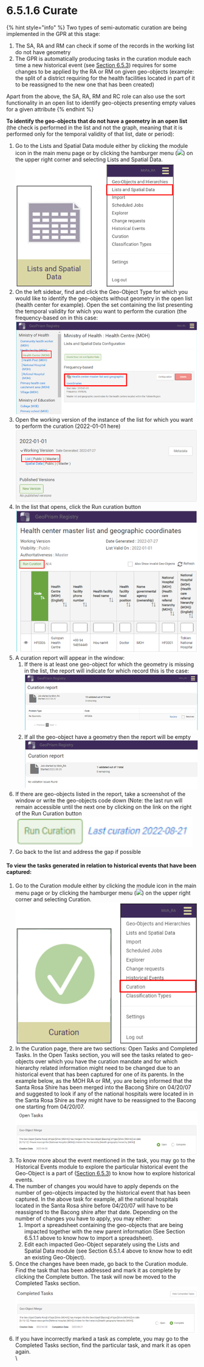 # 6.5.1.6 Curate

{% hint style="info" %}
Two types of semi-automatic curation are being implemented in the GPR at this stage:&#x20;

1. The SA, RA and RM can check if some of the records in the working list do not have geometry&#x20;
2. The GPR is automatically producing tasks in the curation module each time a new historical event (see [Section 6.5.3](../6.5.3-historical-events.md)) requires for some changes to be applied by the RA or RM on given geo-objects (example: the split of a district requiring for the health facilities located in part of it to be reassigned to the new one that has been created)

Apart from the above, the SA, RA, RM and RC role can also use the sort functionality in an open list to identify geo-objects presenting empty values for a given attribute
{% endhint %}

**To identify the geo-objects that do not have a geometry in an open list** (the check is performed in the list and not the graph, meaning that it is performed only for the temporal validity of that list, date or period):

1. Go to the Lists and Spatial Data module either by clicking the module icon in the main menu page or by clicking the hamburger menu (![](https://lh3.googleusercontent.com/4ieAODNcwrlKZ6iUiZnYlbLGZmQJiEse\_Z8mls7B1vwiKHOfldO3TWH3smxfa1IJQb\_BhxM7c6iTe--Wm0sPvlovt4jp-DaoMkTqq5MNslg-imIrXqyoa3A3Fnq-Ct\_7AAaQzW-xMCIbev1kGSUU8xN5v8iFIayG4z8c4H78mU80Ms6J\_4PBB1ghQw)) on the upper right corner and selecting Lists and Spatial Data.\
   ![](<../../../../../.gitbook/assets/image (19) (1) (1).png>)
2. On the left sidebar, find and click the Geo-Object Type for which you would like to identify the geo-objects without geometry in the open list (health center for example). Open the set containing the list presenting the temporal validity for which you want to perform the curation (the frequency-based on in this case:\
   ****![](<../../../../../.gitbook/assets/image (34).png>)****
3. Open the working version of the instance of the list for which you want to perform the curation (2022-01-01 here)\
   ![](<../../../../../.gitbook/assets/image (1) (1).png>)
4. In the list that opens, click the Run curation button\
   ![](<../../../../../.gitbook/assets/image (18) (2).png>)
5. A curation report will appear in the window:&#x20;
   1. If there is at least one geo-object for which the geometry is missing in the list, the report will indicate for which record this is the case:\
      ![](<../../../../../.gitbook/assets/image (4) (3).png>)
   2. If all the geo-object have a geometry then the report will be empty\
      ![](<../../../../../.gitbook/assets/image (16).png>)
6. If there are geo-objects listed in the report, take a screenshot of the window or write the geo-objects code down (Note: the last run will remain accessible until the next one by clicking on the link on the right of the Run Curation button\
   ![](<../../../../../.gitbook/assets/image (10).png>)
7. Go back to the list and address the gap if possible

#### To view the tasks generated in relation to historical events that have been captured:

1. Go to the Curation module either by clicking the module icon in the main menu page or by clicking the hamburger menu (![](https://lh4.googleusercontent.com/LXLYgQWXwF0Rm7eHKexpUu\_GXCMOZeSIZSyoj08-me4GjBUwtbljSg5P5twFI3HRGtbRvwD6L6cq0YyYZirbgNV45ESEyeBZPGvQDokvpyUyA88pGI5HyxeW7fvvpPz6\_vSMOeLuk62zspLP\_uedmw\_jlEURxV6ACuRE4p-fpiGrvrqD86w26a6Z9Q)) on the upper right corner and selecting Curation.\
   ![](<../../../../../.gitbook/assets/image (7) (2).png>)
2. In the Curation page, there are two sections: Open Tasks and Completed Tasks. In the Open Tasks section, you will see the tasks related to geo-objects over which you have the curation mandate and for which hierarchy related information might need to be changed due to an historical event that has been captured for one of its parents. In the example below, as the MOH RA or RM, you are being informed that the Santa Rosa Shire has been merged into the Bacong Shire on 04/20/07 and suggested to look if any of the national hospitals were located in in the Santa Rosa Shire as they might have to be reassigned to the Bacong one starting from 04/20/07.\
   ![](<../../../../../.gitbook/assets/image (54).png>)
3. To know more about the event mentioned in the task, you may go to the Historical Events module to explore the particular historical event the Geo-Object is a part of ([Section 6.5.3](../6.5.3-historical-events.md)) to know how to explore historical events.
4. The number of changes you would have to apply depends on the number of geo-objects impacted by the historical event that has been captured. In the above task for example, all the national hospitals located in the Santa Rosa shire before 04/20/07 will have to be reassigned to the Bacong shire after that date. Depending on the number of changes you have to apply, you may either:
   1. Import a spreadsheet containing the geo-objects that are being impacted together with the new parent information (See Section 6.5.1.1 above to know how to import a spreadsheet).
   2. Edit each impacted Geo-Object separately using the Lists and Spatial Data module (see Section 6.5.1.4 above to know how to edit an existing Geo-Object).
5. Once the changes have been made, go back to the Curation module. Find the task that has been addressed and mark it as complete by clicking the Complete button. The task will now be moved to the Completed Tasks section.\
   ![](<../../../../../.gitbook/assets/image (6) (3).png>)
6. If you have incorrectly marked a task as complete, you may go to the Completed Tasks section, find the particular task, and mark it as open again.\
   \
